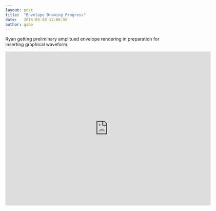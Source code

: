 ```yaml
---
layout: post
title:  "Envelope Drawing Progress"
date:   2015-05-20 12:06:50
author: gabe
---
```


Ryan getting preliminary amplitued envelope rendering in preparation for inserting graphical waveform.

<iframe width="640" height="480" src="https://www.youtube.com/embed/THBwaCJjbv0?rel=0&amp;showinfo=0" frameborder="0" allowfullscreen></iframe>
